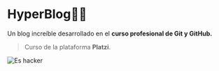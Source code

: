 # HyperBlog🐻🌻
Un blog increíble desarrollado en el **curso profesional de Git y GitHub.**
> Curso de la plataforma **Platzi**.

![Es hacker](https://imgur.com/xcuLZ8p.jpeg)